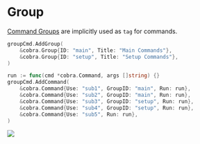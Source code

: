 # Group

[Command Groups] are implicitly used as `tag` for commands.

```go
groupCmd.AddGroup(
	&cobra.Group{ID: "main", Title: "Main Commands"},
	&cobra.Group{ID: "setup", Title: "Setup Commands"},
)

run := func(cmd *cobra.Command, args []string) {}
groupCmd.AddCommand(
	&cobra.Command{Use: "sub1", GroupID: "main", Run: run},
	&cobra.Command{Use: "sub2", GroupID: "main", Run: run},
	&cobra.Command{Use: "sub3", GroupID: "setup", Run: run},
	&cobra.Command{Use: "sub4", GroupID: "setup", Run: run},
	&cobra.Command{Use: "sub5", Run: run},
)
```

![](./group.cast)

[Command Groups]:https://github.com/spf13/cobra/blob/main/site/content/user_guide.md#grouping-commands-in-help